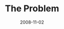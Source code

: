 ---
layout: message
category: message
series: "GIMME GIMME"
title: "The Problem"
date: 2008-11-02
audio-description: "Entitlement can creep into our lives in unexpected ways. In this talk, Brian Tome discusses the entitlement mentality as found in the story of Jacob and Esau in the bible."
audio: "http://s3.amazonaws.com/crossroadsaudiomessages/Gimme_Week1_The_Problem_11-2-2008_Brian_Tome.mp3"
audio-title: "GIMME GIMME&#58; The Problem"
audio-duration: "36:08"
notes-description: " "
notes: "http://www.crossroads.net/players/media/hq/SN_11_01-02_08.pdf "
notes-title: "GIMME GIMME&#58; The Problem (Study Notes)"
program-description: ""
program: "http://www.crossroads.net/players/media/hq/1101_02Program.pdf"
program-title: "GIMME GIMME&#58; The Problem (Program)"
video-description: "Entitlement can creep into our lives in unexpected ways. In this talk, Brian Tome discusses the entitlement mentality as found in the story of Jacob and Esau in the bible."
video-title: "GIMME GIMME&#58; The Problem"
video: "https://s3.amazonaws.com/crossroadsvideomessages/gimmegimme1.mp4"
video-poster: "https://www.crossroads.net/uploadedfiles/gimme1-still.jpg"
---